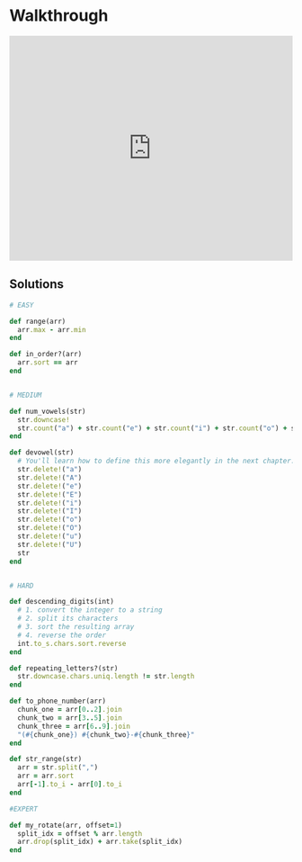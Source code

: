 # Walkthrough

<iframe src="https://player.vimeo.com/video/188359099?rel=0&autoplay=1" width="100%" height="400px" frameborder="0" webkitallowfullscreen="" mozallowfullscreen="" allowfullscreen="" style="line-height: 1.6em;" rel="line-height: 1.6em;"></iframe>


## Solutions

```ruby
# EASY

def range(arr)
  arr.max - arr.min
end

def in_order?(arr)
  arr.sort == arr
end


# MEDIUM

def num_vowels(str)
  str.downcase!
  str.count("a") + str.count("e") + str.count("i") + str.count("o") + str.count("u")
end

def devowel(str)
  # You'll learn how to define this more elegantly in the next chapter.
  str.delete!("a")
  str.delete!("A")
  str.delete!("e")
  str.delete!("E")
  str.delete!("i")
  str.delete!("I")
  str.delete!("o")
  str.delete!("O")
  str.delete!("u")
  str.delete!("U")
  str
end


# HARD

def descending_digits(int)
  # 1. convert the integer to a string
  # 2. split its characters
  # 3. sort the resulting array
  # 4. reverse the order
  int.to_s.chars.sort.reverse
end

def repeating_letters?(str)
  str.downcase.chars.uniq.length != str.length
end

def to_phone_number(arr)
  chunk_one = arr[0..2].join
  chunk_two = arr[3..5].join
  chunk_three = arr[6..9].join
  "(#{chunk_one}) #{chunk_two}-#{chunk_three}"
end

def str_range(str)
  arr = str.split(",")
  arr = arr.sort
  arr[-1].to_i - arr[0].to_i
end

#EXPERT

def my_rotate(arr, offset=1)
  split_idx = offset % arr.length
  arr.drop(split_idx) + arr.take(split_idx)
end
```
